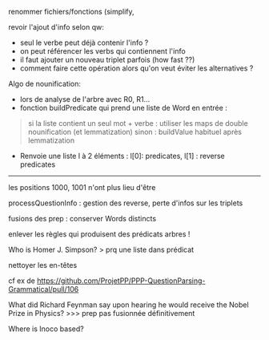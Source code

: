renommer fichiers/fonctions (simplify, 

revoir l'ajout d'info selon qw:
  - seul le verbe peut déjà contenir l'info ?
  - on peut référencer les verbs qui contiennent l'info
  - il faut ajouter un nouveau triplet parfois (how fast ??)
  - comment faire cette opération alors qu'on veut éviter les alternatives ?

Algo de nounification:
  - lors de analyse de l'arbre avec R0, R1...
  - fonction buildPredicate qui prend une liste de Word en entrée : 
   > si la liste contient un seul mot + verbe : utiliser les maps de double nounification (et lemmatization)
   > sinon : buildValue habituel après lemmatization
  - Renvoie une liste l à 2 éléments : l[0]: predicates, l[1] : reverse predicates

------------

les positions 1000, 1001 n'ont plus lieu d'être

processQuestionInfo : gestion des reverse, perte d'infos sur les triplets

fusions des prep : conserver Words distincts

enlever les règles qui produisent des prédicats arbres !

Who is Homer J. Simpson? > prq une liste dans prédicat

nettoyer les en-têtes

cf ex de https://github.com/ProjetPP/PPP-QuestionParsing-Grammatical/pull/106

What did Richard Feynman say upon hearing he would receive the Nobel Prize in Physics? >>> prep pas fusionnée définitivement

Where is Inoco based?
